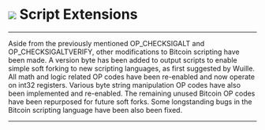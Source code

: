 # <img class="hc-icon" src="/img/hc-icons/Code.svg" /> Script Extensions 

---

Aside from the previously mentioned OP_CHECKSIGALT and OP_CHECKSIGALTVERIFY, other modifications to Bitcoin scripting have been made. A version byte has been added to output scripts to enable simple soft forking to new scripting languages, as first suggested by Wuille. All math and logic related OP codes have been re-enabled and now operate on int32 registers. Various byte string manipulation OP codes have also been implemented and re-enabled. The remaining unused Bitcoin OP codes have been repurposed for future soft forks. Some longstanding bugs in the Bitcoin scripting language have been also been fixed.

---


